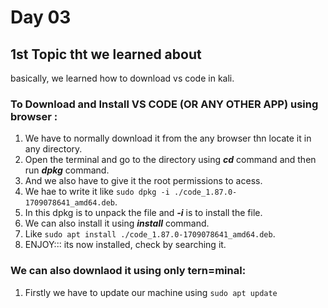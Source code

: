# Day 03

## 1st Topic tht we learned about 
basically, we learned how to download vs code in kali.

### To Download and Install VS CODE (OR ANY OTHER APP) using browser :
 1. We have to normally download it from the any browser thn locate it in any directory.
 2. Open the terminal and go to the directory using ***cd*** command and then run ***dpkg*** command.
 3. And we also have to give it the root permissions to acess.
 4. We hae to write it like ```sudo dpkg -i ./code_1.87.0-1709078641_amd64.deb```. 
 5. In this dpkg is to unpack the file and ***-i*** is to install the file.
 6. We can also install it using ***install*** command.
 7. Like ```sudo apt install ./code_1.87.0-1709078641_amd64.deb```.
 8. ENJOY::: its now installed, check by searching it.

###  We can also downlaod it using only tern=minal:
1. Firstly we have to update our machine using ```sudo apt update```
